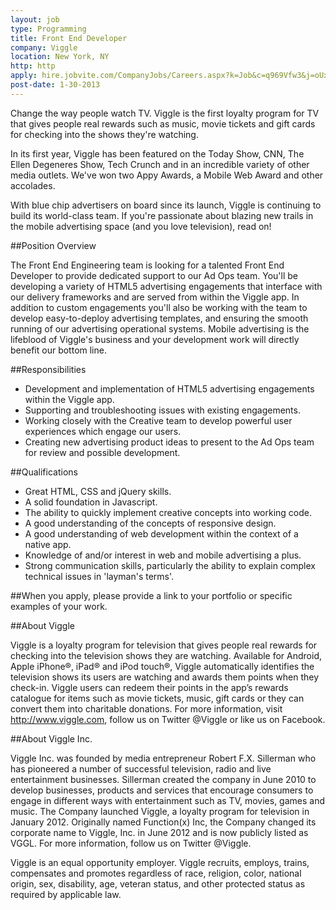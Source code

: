 ```yaml
---
layout: job
type: Programming
title: Front End Developer
company: Viggle
location: New York, NY 
http: http
apply: hire.jobvite.com/CompanyJobs/Careers.aspx?k=Job&c=q969Vfw3&j=oUx6Wfwd&s=Workcreative.net
post-date: 1-30-2013
---
```


Change the way people watch TV. Viggle is the first loyalty program for TV that gives people real rewards such as music, movie tickets and gift cards for checking into the shows they're watching.
 
In its first year, Viggle has been featured on the Today Show, CNN, The Ellen Degeneres Show, Tech Crunch and in an incredible variety of other media outlets. We've won two Appy Awards, a Mobile Web Award and other accolades.
 
With blue chip advertisers on board since its launch, Viggle is continuing to build its world-class team. If you're passionate about blazing new trails in the mobile advertising space (and you love television), read on!

##Position Overview

The Front End Engineering team is looking for a talented Front End Developer to provide dedicated support to our Ad Ops team. You'll be developing a variety of HTML5 advertising engagements that interface with our delivery frameworks and are served from within the Viggle app. In addition to custom engagements you'll also be working with the team to develop easy-to-deploy advertising templates, and ensuring the smooth running of our advertising operational systems. Mobile advertising is the lifeblood of Viggle's business and your development work will directly benefit our bottom line.

##Responsibilities
* Development and implementation of HTML5 advertising engagements within the Viggle app.
* Supporting and troubleshooting issues with existing engagements.
* Working closely with the Creative team to develop powerful user experiences which engage our users.
* Creating new advertising product ideas to present to the Ad Ops team for review and possible development.

##Qualifications
* Great HTML, CSS and jQuery skills.
* A solid foundation in Javascript.
* The ability to quickly implement creative concepts into working code.
* A good understanding of the concepts of responsive design.
* A good understanding of web development within the context of a native app.
* Knowledge of and/or interest in web and mobile advertising a plus.
* Strong communication skills, particularly the ability to explain complex technical issues in 'layman's terms'.

##When you apply, please provide a link to your portfolio or specific examples of your work.

##About Viggle

Viggle is a loyalty program for television that gives people real rewards for checking into the television shows they are watching. Available for Android, Apple iPhone®, iPad® and iPod touch®, Viggle automatically identifies the television shows its users are watching and awards them points when they check-in. Viggle users can redeem their points in the app’s rewards catalogue for items such as movie tickets, music, gift cards or they can convert them into charitable donations. For more information, visit http://www.viggle.com, follow us on Twitter @Viggle or like us on Facebook.

##About Viggle Inc.

Viggle Inc. was founded by media entrepreneur Robert F.X. Sillerman who has pioneered a number of successful television, radio and live entertainment businesses. Sillerman created the company in June 2010 to develop businesses, products and services that encourage consumers to engage in different ways with entertainment such as TV, movies, games and music. The Company launched Viggle, a loyalty program for television in January 2012. Originally named Function(x) Inc, the Company changed its corporate name to Viggle, Inc. in June 2012 and is now publicly listed as VGGL. For more information, follow us on Twitter @Viggle.

Viggle is an equal opportunity employer. Viggle recruits, employs, trains, compensates and promotes regardless of race, religion, color, national origin, sex, disability, age, veteran status, and other protected status as required by applicable law.
